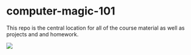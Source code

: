 # computer-magic-101
This repo is the central location for all of the course material as well as projects and and homework.

<img src = "https://hakin9.org/wp-content/uploads/2020/02/beginnersPythonCheatSheet-01.jpg">

